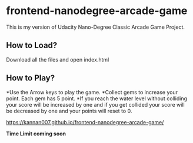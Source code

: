 # frontend-nanodegree-arcade-game

This is my version of Udacity Nano-Degree Classic Arcade Game Project.

## How to Load?
 Download all the files and open index.html 

## How to Play?
   *Use the Arrow keys to play the game.
   *Collect gems to increase your point. Each gem has 5 point.
   *If you reach the water level without colliding your score will be increased by one and if you get collided your score will be decreased by one and your points will reset to 0.
   
   
https://kannan007.github.io/frontend-nanodegree-arcade-game/
  
**Time Limit coming soon**

